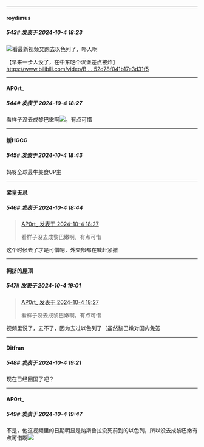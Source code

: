 ﻿
*****

####  roydimus  
##### 543#       发表于 2024-10-4 18:23

<img src="https://static.saraba1st.com/image/smiley/face2017/001.png" referrerpolicy="no-referrer">看最新视频又跑去以色列了，吓人啊

【早来一步人没了，在中东吃个汉堡差点被炸】 [https://www.bilibili.com/video/B ... 52d78f041b17e3d31f5](https://www.bilibili.com/video/BV1wvxZexEKg/?share_source=copy_web&amp;vd_source=ff2b8287b42b852d78f041b17e3d31f5)

*****

####  AP0rt_  
##### 544#       发表于 2024-10-4 18:27

看样子没去成黎巴嫩啊<img src="https://static.saraba1st.com/image/smiley/face2017/001.png" referrerpolicy="no-referrer">，有点可惜


*****

####  新HGCG  
##### 545#       发表于 2024-10-4 18:43

妈呀全球最牛美食UP主


*****

####  梁皇无忌  
##### 546#       发表于 2024-10-4 18:44

<blockquote><a href="httphttps://bbs.saraba1st.com/2b/forum.php?mod=redirect&amp;goto=findpost&amp;pid=66374736&amp;ptid=2162539" target="_blank">AP0rt_ 发表于 2024-10-4 18:27</a>

看样子没去成黎巴嫩啊，有点可惜</blockquote>
这个时候去了才是可惜吧，外交部都在喊赶紧撤


*****

####  拥挤的屋顶  
##### 547#       发表于 2024-10-4 19:01

<blockquote><a href="httphttps://bbs.saraba1st.com/2b/forum.php?mod=redirect&amp;goto=findpost&amp;pid=66374736&amp;ptid=2162539" target="_blank">AP0rt_ 发表于 2024-10-4 18:27</a>

看样子没去成黎巴嫩啊，有点可惜</blockquote>
视频里说了，去不了，因为去过以色列了（虽然黎巴嫩对国内免签


*****

####  Ditfran  
##### 548#       发表于 2024-10-4 19:21

现在已经回国了吧？


*****

####  AP0rt_  
##### 549#       发表于 2024-10-4 19:47

不是，他这视频里的日期明显是纳斯鲁拉没死前到的以色列，所以没去成黎巴嫩有点可惜啊<img src="https://static.saraba1st.com/image/smiley/face2017/067.png" referrerpolicy="no-referrer">

